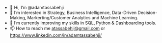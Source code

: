 - 👋 Hi, I’m @adamtassabehji
- 👀 I’m interested in Strategy, Business Intelligence, Data-Driven Decision-Making, Markerting/Customer Analytics and Machine Learning.
- 🌱 I’m currently improving my skills in SQL, Python & Dashboarding tools.
- 📫 How to reach me atassabehji@gmail.com or https://www.linkedin.com/in/adamtassabehji/


